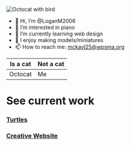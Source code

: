 ![Octocat with bird](https://user-images.githubusercontent.com/119315537/210839279-3f47e87a-b1c6-4760-a6d8-f442a1657b0c.png)




- :jack_o_lantern: Hi, I’m @LoganM2006
- :musical_keyboard: I’m interested in piano
- 🌱 I’m currently learning web design
- :dragon: I enjoy making models/miniatures
- 📫 How to reach me: mckayl25@wpsma.org

Is a cat | Not a cat
-------------|--------------
Octocat | Me

# See current work

### [Turtles](https://LoganM2006.github.io/turtles/index.html)

### [Creative Website](https://LoganM2006.github.io/Curacao/creative-website/index.html)

<!---
LoganM2006/LoganM2006 is a ✨ special ✨ repository because its `README.md` (this file) appears on your GitHub profile.
You can click the Preview link to take a look at your changes.
--->
